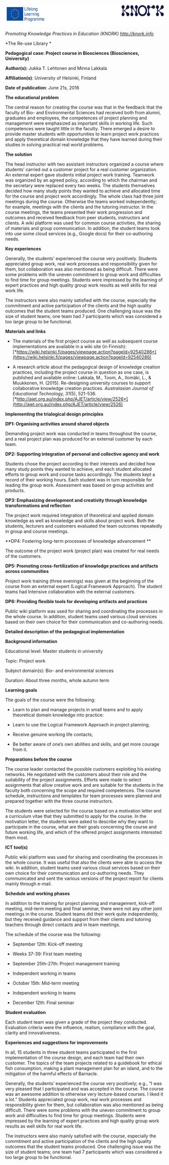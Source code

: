 <img src="images\f6ce0540d60c6f4cc93d8b1a18287ee3ce710fd6/media/image1.png" width="624" height="65" />

*Promoting Knowledge Practices in Education (KNORK) http://knork.info*

*The Re-use Library *

**Pedagogical case: Project course in Biosciences (Biosciences, University)**

**Author(s):** Jukka T. Lehtonen and Minna Lakkala

**Affiliation(s)**: University of Helsinki, Finland

**Date of publication**: June 21s, 2016

**The educational problem**

The central reason for creating the course was that in the feedback that the faculty of Bio- and Environmental Sciences had received both from alumni, graduates and employees, the competences of project planning and management were emphasized as important skills in working life. Such competences were taught little in the faculty. There emerged a desire to provide master students with opportunities to learn project work practices and apply theoretical domain knowledge that they have learned during their studies in solving practical real world problems.

**The solution**

The head instructor with two assistant instructors organized a course where students’ carried out a customer project for a real customer organization. An external expert gave students initial project work training. Teamwork was organized by an agreed policy, according to which the chairman and the secretary were replaced every two weeks. The students themselves decided how many study points they wanted to achieve and allocated time for the course and project work accordingly. The whole class had three joint meetings during the course. Otherwise the teams worked independently; for example, meetings with the clients and the tutoring instructor. In the course meetings, the teams presented their work progression and outcomes and received feedback from peer students, instructors and clients. A wiki platform was used for common course activities, the sharing of materials and group communication. In addition, the student teams took into use some cloud services (e.g., Google docs) for their co-authoring needs.

**Key experiences**

Generally, the students’ experienced the course very positively. Students appreciated group work, real work processes and responsibility given for them, but collaboration was also mentioned as being difficult. There were some problems with the uneven commitment to group work and difficulties to find time for group meetings. Students were impressed by the learning of expert practices and high quality group work results as well skills for real work life.

The instructors were also mainly satisfied with the course, especially the commitment and active participation of the clients and the high quality outcomes that the student teams produced. One challenging issue was the size of student teams; one team had 7 participants which was considered a too large group to be functional.

**Materials and links**

-   The materials of the first project course as well as subsequent course implementations are available in a wiki site (in Finnish):
    [*https://wiki.helsinki.fi/pages/viewpage.action?pageId=92540286*](https://wiki.helsinki.fi/pages/viewpage.action?pageId=92540286)

-   A research article about the pedagogical design of knowledge creation practices, including the project course in question as one case, is published and available online: Lakkala, M., Toom, A., Ilomäki, L., & Muukkonen, H. (2015). Re-designing university courses to support collaborative knowledge creation practices. *Australasian Journal of Educational Technology, 31*(5), 521-536.
    [*http://ajet.org.au/index.php/AJET/article/view/2526*](http://ajet.org.au/index.php/AJET/article/view/2526)

**Implementing the trialogical design principles**

**DP1: Organising activities around shared objects**

Demanding project work was conducted in teams throughout the course, and a real project plan was produced for an external customer by each team.

**DP2: Supporting integration of personal and collective agency and work**

Students chose the project according to their interests and decided how many study points they wanted to achieve, and each student allocated efforts to group work and course tasks accordingly. The students kept a record of their working hours. Each student was in turn responsible for leading the group work. Assessment was based on group activities and products.

**DP3: Emphasizing development and creativity through knowledge transformations and reflection**

The project work required integration of theoretical and applied domain knowledge as well as knowledge and skills about project work. Both the students, lecturers and customers evaluated the team outcomes repeatedly in group and course meetings.

**DP4: Fostering long-term processes of knowledge advancement **

The outcome of the project work (project plan) was created for real needs of the customers.

**DP5: Promoting cross-fertilization of knowledge practices and artifacts across communities**

Project work training (three evenings) was given at the beginning of the course from an external expert (Logical Framework Approach). The student teams had Intensive collaboration with the external customers.

**DP6: Providing flexible tools for developing artifacts and practices**

Public wiki platform was used for sharing and coordinating the processes in the whole course. In addition, student teams used various cloud services based on their own choice for their communication and co-authoring needs.

**Detailed description of the pedagogical implementation**

**Background information**

Educational level: Master students in university

Topic: Project work

Subject domain(s): Bio- and environmental sciences

Duration: About three months, whole autumn term

**Learning goals**

The goals of the course were the following:

-   Learn to plan and manage projects in small teams and to apply theoretical domain knowledge into practice:

-   Learn to use the Logical Framework Approach in project planning;

-   Receive genuine working life contacts;

-   Be better aware of one’s own abilities and skills, and get more courage from it.

**Preparations before the course**

The course leader contacted the possible customers exploiting his existing networks. He negotiated with the customers about their role and the suitability of the project assignments. Efforts were made to select assignments that allow creative work and are suitable for the students in the faculty both concerning the scope and required competences. The course schedule, instructions and templates for team processes were planned and prepared together with the three course instructors.

The students were selected for the course based on a motivation letter and a curriculum vitae that they submitted to apply for the course. In the motivation letter, the students were asked to describe why they want to participate in the course, what are their goals concerning the course and future working life, and which of the offered project assignments interested them most.

**ICT tool(s)**

Public wiki platform was used for sharing and coordinating the processes in the whole course. It was useful that also the clients were able to access the wiki. In addition, student teams used various cloud services based on their own choice for their communication and co-authoring needs. They communicated and sent the various versions of the project report for clients mainly through e-mail.

**Schedule and working phases**

In addition to the training for project planning and management, kick-off meeting, mid-term meeting and final seminar, there were not any other joint meetings in the course. Student teams did their work quite independently, but they received guidance and support from their clients and tutoring teachers through direct contacts and in team meetings.

The schedule of the course was the following:

-   September 12th: Kick-off meeting

-   Weeks 37-39: First team meeting

-   September 25th-27th: Project management training

-   Independent working in teams

-   October 15th: Mid-term meeting

-   Independent working in teams

-   December 12th: Final seminar

**Student evaluation**

Each student team was given a grade of the project they conducted. Evaluation criteria were the influence, realism, compliance with the goal, clarity and innovativeness.

**Experiences and suggestions for improvements**

In all, 15 students in three student teams participated in the first implementation of the course design, and each team had their own customer. The topics of the team projects related to a guidebook for ethical fish consumption, making a plant management plan for an island, and to the mitigation of the harmful effects of Barnacle.

Generally, the students’ experienced the course very positively; e.g., “I was very pleased that I participated and was accepted in the course. The course was an awesome addition to otherwise very lecture-based courses. I liked it a lot.” Students appreciated group work, real work processes and responsibility given for them, but collaboration was also mentioned as being difficult. There were some problems with the uneven commitment to group work and difficulties to find time for group meetings. Students were impressed by the learning of expert practices and high quality group work results as well skills for real work life.

The instructors were also mainly satisfied with the course, especially the commitment and active participation of the clients and the high quality outcomes that the student teams produced. One challenging issue was the size of student teams; one team had 7 participants which was considered a too large group to be functional.

